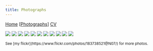 ```yaml
---
title: Photographs
---
```


[Home](index.html) \[[Photographs](photos.html)\] [CV](cv.html)

![](https://live.staticflickr.com/65535/50813412698_3136a375af_c_d.jpg)
![](https://live.staticflickr.com/65535/50830680558_1735295bfd_c_d.jpg)
![](https://live.staticflickr.com/65535/50830680523_cf284e1610_c_d.jpg)
![](https://live.staticflickr.com/65535/50831425591_bff76bdb04_c_d.jpg)
![](https://live.staticflickr.com/65535/50312715987_bfb569373b_c_d.jpg)
![](https://live.staticflickr.com/65535/50312719142_8b6db8804b_c_d.jpg)
![](https://live.staticflickr.com/65535/50814161536_21086b6859_c_d.jpg)
![](https://live.staticflickr.com/65535/50813234058_2c9c11178e_c_d.jpg)
![](https://live.staticflickr.com/65535/48798589302_659ab9c698_c_d.jpg)
![](https://live.staticflickr.com/65535/50830680488_6e28bd76ff_c_d.jpg)
![](https://live.staticflickr.com/65535/49203931301_851392f0cd_c_d.jpg)

<small>
See [my flickr](https://www.flickr.com/photos/183738521@N07/) for more photos.
</small>

